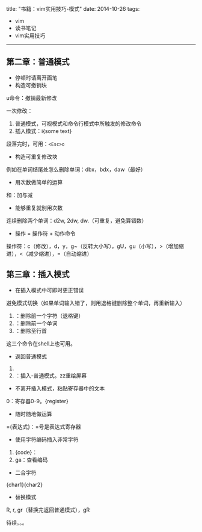 title: "书籍：vim实用技巧-模式"
date: 2014-10-26
tags:
- vim 
- 读书笔记 
- vim实用技巧 

--- 

## 第二章：普通模式

- 停顿时请离开画笔 
- 构造可撤销块

u命令：撤销最新修改

一次修改：

1. 普通模式，可视模式和命令行模式中所触发的修改命令
2. 插入模式：i{some text}<Esc>

段落完时，可用：`<Esc>o`

- 构造可重复修改块

例如在单词结尾处怎么删除单词：dbx，bdx，daw（最好）

- 用次数做简单的运算

<C-a>和<C-x>：加与减

- 能够重复就别用次数

连续删除两个单词：d2w, 2dw, dw.（可重复，避免算错数）

- 操作 = 操作符 + 动作命令

操作符：c（修改），d，y，g~（反转大小写），gU，gu（小写），>（增加缩进），<（减少缩进），=（自动缩进）

<!--more-->

## 第三章：插入模式 

- 在插入模式中可即时更正错误

避免模式切换（如果单词输入错了，则用退格键删除整个单词，再重新输入）

1. <C-h>：删除前一个字符（退格键）
2. <C-w>：删除前一个单词
3. <C-u>：删除至行首

这三个命令在shell上也可用。

- 返回普通模式

1. <Esc>
2. <C-o>：插入-普通模式。<C-o>zz重绘屏幕

- 不离开插入模式，粘贴寄存器中的文本

<C-r>0：寄存器0-9。<C-r>{register}

- 随时随地做运算

<C-r>={表达式}：=号是表达式寄存器

- 使用字符编码插入非常字符

1. <C-v>{code}：
2. ga：查看编码

- 二合字符 

<C-k>{char1}{char2}

- 替换模式 

R, r, gr（替换完返回普通模式），gR

待续。。。

